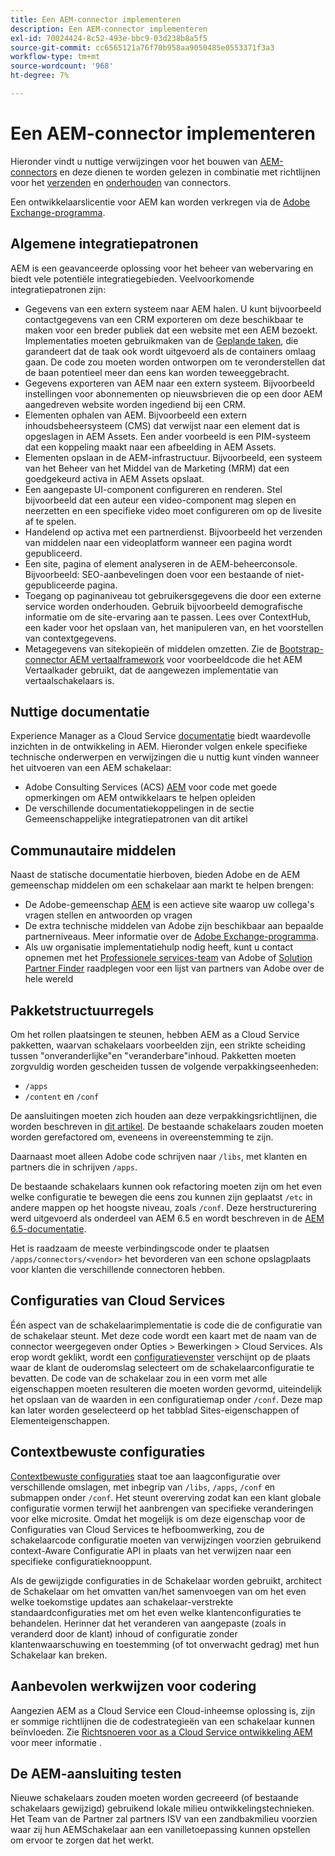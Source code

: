 ```yaml
---
title: Een AEM-connector implementeren
description: Een AEM-connector implementeren
exl-id: 70024424-8c52-493e-bbc9-03d238b8a5f5
source-git-commit: cc6565121a76f70b958aa9050485e0553371f3a3
workflow-type: tm+mt
source-wordcount: '968'
ht-degree: 7%

---
```


Een AEM-connector implementeren
=============================

Hieronder vindt u nuttige verwijzingen voor het bouwen van [AEM-connectors](https://www.adobe.io/apis/experiencecloud/aem/aemconnectors.html) en deze dienen te worden gelezen in combinatie met richtlijnen voor het [verzenden](submit.md) en [onderhouden](maintain.md) van connectors.

Een ontwikkelaarslicentie voor AEM kan worden verkregen via de [Adobe Exchange-programma](https://partners.adobe.com/exchangeprogram/experiencecloud).

Algemene integratiepatronen
---------------------------

AEM is een geavanceerde oplossing voor het beheer van webervaring en biedt vele potentiële integratiegebieden. Veelvoorkomende integratiepatronen zijn:

* Gegevens van een extern systeem naar AEM halen. U kunt bijvoorbeeld contactgegevens van een CRM exporteren om deze beschikbaar te maken voor een breder publiek dat een website met een AEM bezoekt.  Implementaties moeten gebruikmaken van de [Geplande taken](https://sling.apache.org/documentation/bundles/apache-sling-eventing-and-job-handling.html#scheduled-jobs), die garandeert dat de taak ook wordt uitgevoerd als de containers omlaag gaan. De code zou moeten worden ontworpen om te veronderstellen dat de baan potentieel meer dan eens kan worden teweeggebracht.
* Gegevens exporteren van AEM naar een extern systeem. Bijvoorbeeld instellingen voor abonnementen op nieuwsbrieven die op een door AEM aangedreven website worden ingediend bij een CRM.
* Elementen ophalen van AEM. Bijvoorbeeld een extern inhoudsbeheersysteem (CMS) dat verwijst naar een element dat is opgeslagen in AEM Assets. Een ander voorbeeld is een PIM-systeem dat een koppeling maakt naar een afbeelding in AEM Assets.
* Elementen opslaan in de AEM-infrastructuur. Bijvoorbeeld, een systeem van het Beheer van het Middel van de Marketing (MRM) dat een goedgekeurd activa in AEM Assets opslaat.
* Een aangepaste UI-component configureren en renderen. Stel bijvoorbeeld dat een auteur een video-component mag slepen en neerzetten en een specifieke video moet configureren om op de livesite af te spelen.
* Handelend op activa met een partnerdienst. Bijvoorbeeld het verzenden van middelen naar een videoplatform wanneer een pagina wordt gepubliceerd.
* Een site, pagina of element analyseren in de AEM-beheerconsole. Bijvoorbeeld: SEO-aanbevelingen doen voor een bestaande of niet-gepubliceerde pagina.
* Toegang op paginaniveau tot gebruikersgegevens die door een externe service worden onderhouden. Gebruik bijvoorbeeld demografische informatie om de site-ervaring aan te passen. Lees over ContextHub, een kader voor het opslaan van, het manipuleren van, en het voorstellen van contextgegevens.
* Metagegevens van sitekopieën of middelen omzetten. Zie de [Bootstrap-connector AEM vertaalframework](https://github.com/Adobe-Marketing-Cloud/aem-translation-framework-bootstrap-connector) voor voorbeeldcode die het AEM Vertaalkader gebruikt, dat de aangewezen implementatie van vertaalschakelaars is.


Nuttige documentatie
--------------------

Experience Manager as a Cloud Service [documentatie](../overview/introduction.md) biedt waardevolle inzichten in de ontwikkeling in AEM. Hieronder volgen enkele specifieke technische onderwerpen en verwijzingen die u nuttig kunt vinden wanneer het uitvoeren van een AEM schakelaar:

* Adobe Consulting Services (ACS) [AEM](https://adobe-consulting-services.github.io/acs-aem-samples/) voor code met goede opmerkingen om AEM ontwikkelaars te helpen opleiden
* De verschillende documentatiekoppelingen in de sectie Gemeenschappelijke integratiepatronen van dit artikel

Communautaire middelen
--------------------

Naast de statische documentatie hierboven, bieden Adobe en de AEM gemeenschap middelen om een schakelaar aan markt te helpen brengen:

* De Adobe-gemeenschap [AEM](https://help-forums.adobe.com/content/adobeforums/en/experience-manager-forum/adobe-experience-manager.html) is een actieve site waarop uw collega&#39;s vragen stellen en antwoorden op vragen
* De extra technische middelen van Adobe zijn beschikbaar aan bepaalde partnerniveaus. Meer informatie over de [Adobe Exchange-programma](https://partners.adobe.com/exchangeprogram/experiencecloud).
* Als uw organisatie implementatiehulp nodig heeft, kunt u contact opnemen met het [Professionele services-team](https://www.adobe.com/marketing-cloud/service-support/professional-consulting-training.html) van Adobe of [Solution Partner Finder](https://solutionpartners.adobe.com/home/partnerFinder.html) raadplegen voor een lijst van partners van Adobe over de hele wereld

Pakketstructuurregels
-----------------------

Om het rollen plaatsingen te steunen, hebben AEM as a Cloud Service pakketten, waarvan schakelaars voorbeelden zijn, een strikte scheiding tussen &quot;onveranderlijke&quot;en &quot;veranderbare&quot;inhoud. Pakketten moeten zorgvuldig worden gescheiden tussen de volgende verpakkingseenheden:

* `/apps`
* `/content` en `/conf`

De aansluitingen moeten zich houden aan deze verpakkingsrichtlijnen, die worden beschreven in [dit artikel](/help/implementing/developing/introduction/aem-project-content-package-structure.md). De bestaande schakelaars zouden moeten worden gerefactored om, eveneens in overeenstemming te zijn.

Daarnaast moet alleen Adobe code schrijven naar `/libs`, met klanten en partners die in schrijven `/apps`.

De bestaande schakelaars kunnen ook refactoring moeten zijn om het even welke configuratie te bewegen die eens zou kunnen zijn geplaatst `/etc` in andere mappen op het hoogste niveau, zoals `/conf`. Deze herstructurering werd uitgevoerd als onderdeel van AEM 6.5 en wordt beschreven in de [AEM 6.5-documentatie](https://experienceleague.adobe.com/docs/experience-manager-65/deploying/restructuring/repository-restructuring.html).

Het is raadzaam de meeste verbindingscode onder te plaatsen `/apps/connectors/<vendor>` het bevorderen van een schone opslagplaats voor klanten die verschillende connectoren hebben.

Configuraties van Cloud Services
-----------------------------

Één aspect van de schakelaarimplementatie is code die de configuratie van de schakelaar steunt. Met deze code wordt een kaart met de naam van de connector weergegeven onder Opties > Bewerkingen > Cloud Services. Als erop wordt geklikt, wordt een [configuratievenster](/help/implementing/developing/introduction/configurations.md#using-configuration-browser) verschijnt op de plaats waar de klant de ouderomslag selecteert om de schakelaarconfiguratie te bevatten. De code van de schakelaar zou in een vorm met alle eigenschappen moeten resulteren die moeten worden gevormd, uiteindelijk het opslaan van de waarden in een configuratiemap onder `/conf`. Deze map kan later worden geselecteerd op het tabblad Sites-eigenschappen of Elementeigenschappen.


Contextbewuste configuraties
-----------------------------

[Contextbewuste configuraties](https://sling.apache.org/documentation/bundles/context-aware-configuration/context-aware-configuration.html) staat toe aan laagconfiguratie over verschillende omslagen, met inbegrip van `/libs`, `/apps`, `/conf` en submappen onder `/conf`. Het steunt overerving zodat kan een klant globale configuratie vormen terwijl het aanbrengen van specifieke veranderingen voor elke microsite. Omdat het mogelijk is om deze eigenschap voor de Configuraties van Cloud Services te hefboomwerking, zou de schakelaarcode configuratie moeten van verwijzingen voorzien gebruikend context-Aware Configuratie API in plaats van het verwijzen naar een specifieke configuratieknooppunt.

Als de gewijzigde configuraties in de Schakelaar worden gebruikt, architect de Schakelaar om het omvatten van/het samenvoegen van om het even welke toekomstige updates aan schakelaar-verstrekte standaardconfiguraties met om het even welke klantenconfiguraties te behandelen. Herinner dat het veranderen van aangepaste (zoals in veranderd door de klant) inhoud of configuratie zonder klantenwaarschuwing en toestemming (of tot onverwacht gedrag) met hun Schakelaar kan breken.

Aanbevolen werkwijzen voor codering
----------------------

Aangezien AEM as a Cloud Service een Cloud-inheemse oplossing is, zijn er sommige richtlijnen die de codestrategieën van een schakelaar kunnen beïnvloeden. Zie [Richtsnoeren voor as a Cloud Service ontwikkeling AEM](/help/implementing/developing/introduction/development-guidelines.md) voor meer informatie .

De AEM-aansluiting testen
-------------------------

Nieuwe schakelaars zouden moeten worden gecreeerd (of bestaande schakelaars gewijzigd) gebruikend lokale milieu ontwikkelingstechnieken. Het Team van de Partner zal partners ISV van een zandbakmilieu voorzien waar zij hun AEMSchakelaar aan een vanilletoepassing kunnen opstellen om ervoor te zorgen dat het werkt.
